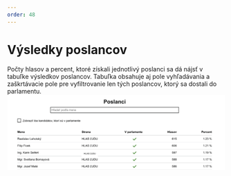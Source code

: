 ```yaml
---
order: 48
---
```


# Výsledky poslancov
Počty hlasov a percent, ktoré získali jednotlivý poslanci sa dá nájsť v tabuľke výsledkov poslancov. Tabuľka obsahuje aj pole vyhľadávania a zaškrtávacie pole pre vyfiltrovanie len tých poslancov, ktorý sa dostali do parlamentu.
![](/assets/images/user_guide/stats_app/candidates_results.png)